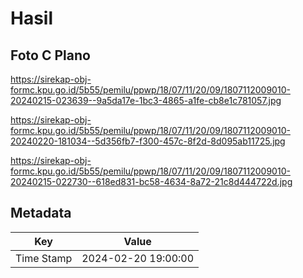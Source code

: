 # Hasil

## Foto C Plano

https://sirekap-obj-formc.kpu.go.id/5b55/pemilu/ppwp/18/07/11/20/09/1807112009010-20240215-023639--9a5da17e-1bc3-4865-a1fe-cb8e1c781057.jpg

https://sirekap-obj-formc.kpu.go.id/5b55/pemilu/ppwp/18/07/11/20/09/1807112009010-20240220-181034--5d356fb7-f300-457c-8f2d-8d095ab11725.jpg

https://sirekap-obj-formc.kpu.go.id/5b55/pemilu/ppwp/18/07/11/20/09/1807112009010-20240215-022730--618ed831-bc58-4634-8a72-21c8d444722d.jpg


## Metadata

| Key        | Value               |
| ---------- | ------------------- |
| Time Stamp | 2024-02-20 19:00:00 |



